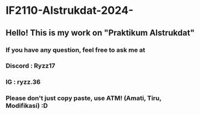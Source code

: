 # IF2110-Alstrukdat-2024-

## Hello! This is my work on "Praktikum Alstrukdat"
### If you have any question, feel free to ask me at 
### Discord : Ryzz17
### IG : ryzz.36

### Please don't just copy paste, use ATM! (Amati, Tiru, Modifikasi) :D